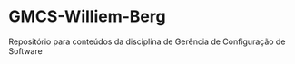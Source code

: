 # GMCS-Williem-Berg
Repositório para conteúdos da disciplina de Gerência de Configuração de Software
